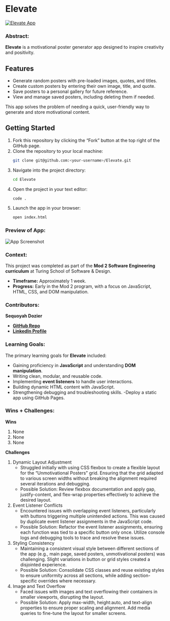 # Elevate
[![Elevate App](https://img.shields.io/badge/Deployed_Elevate_App-purple)](https://qoryhanisagal.github.io/Elevate/)
### Abstract:
**Elevate** is a motivational poster generator app designed to inspire creativity and positivity. 

## Features
- Generate random posters with pre-loaded images, quotes, and titles.
- Create custom posters by entering their own image, title, and quote.
- Save posters to a personal gallery for future reference.
- View and manage saved posters, including deleting them if needed.

This app solves the problem of needing a quick, user-friendly way to generate and store motivational content.

## Getting Started
1. Fork this repository by clicking the “Fork” button at the top right of the GitHub page.
2. Clone the repository to your local machine:
   ```bash
   git clone git@github.com:<your-username>/Elevate.git
   ```
3. Navigate into the project directory:
   ```bash
   cd Elevate
    ```
4. Open the project in your text editor:
    ```bash
    code .
    ```
5. Launch the app in your browser:
    ```bash 
    open index.html
    ```

### Preview of App:
![App Screenshot](./assets/screenshot.png)

### Context:
This project was completed as part of the **Mod 2 Software Engineering curriculum** at Turing School of Software & Design.
- **Timeframe:** Approximately 1 week.
- **Progress:** Early in the Mod 2 program, with a focus on JavaScript, HTML, CSS, and DOM manipulation.

### Contributors:
**Sequoyah Dozier**
- [**GitHub Repo**](https://github.com/qoryhanisagal)
- [**LinkedIn Profile**](https://www.linkedin.com/in/sequoyahdozier/)

### Learning Goals:

The primary learning goals for **Elevate** included:
- Gaining proficiency in **JavaScript** and understanding **DOM manipulation**.
- Writing clean, modular, and reusable code.
- Implementing **event listeners** to handle user interactions.
- Building dynamic HTML content with JavaScript.
- Strengthening debugging and troubleshooting skills.
-Deploy a static app using GitHub Pages.

### Wins + Challenges:

**Wins**

1. None
2. None
3. None

**Challenges**

1.	Dynamic Layout Adjustment
      - Struggled initially with using CSS flexbox to create a flexible layout for the “Unmotivational Posters” grid. Ensuring that the grid adapted to various screen widths without breaking the alignment required several iterations and debugging.
      - Possible Solution: Review flexbox documentation and apply gap, justify-content, and flex-wrap properties effectively to achieve the desired layout.
2.	Event Listener Conflicts
      - Encountered issues with overlapping event listeners, particularly with buttons triggering multiple unintended actions. This was caused by duplicate event listener assignments in the JavaScript code.
      - Possible Solution: Refactor the event listener assignments, ensuring each function was tied to a specific button only once. Utilize console logs and debugging tools to trace and resolve these issues.
3.	Styling Consistency
      - Maintaining a consistent visual style between different sections of the app (e.g., main page, saved posters, unmotivational posters) was challenging. Slight variations in button or grid styles created a disjointed experience.
      - Possible Solution: Consolidate CSS classes and reuse existing styles to ensure uniformity across all sections, while adding section-specific overrides where necessary.
4.	Image and Text Overflow
      - Faced issues with images and text overflowing their containers in smaller viewports, disrupting the layout.
      - Possible Solution: Apply max-width, height:auto, and text-align properties to ensure proper scaling and alignment. Add media queries to fine-tune the layout for smaller screens.
